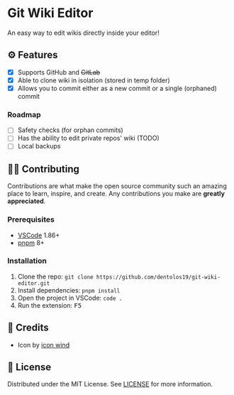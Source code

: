 # Git Wiki Editor

An easy way to edit wikis directly inside your editor!

## ⚙️ Features

- [x] Supports GitHub and ~~GitLab~~
- [x] Able to clone wiki in isolation (stored in temp folder)
- [x] Allows you to commit either as a new commit or a single (orphaned) commit

### Roadmap

- [ ] Safety checks (for orphan commits)
- [ ] Has the ability to edit private repos' wiki (TODO)
- [ ] Local backups

## 🧑‍💻 Contributing

Contributions are what make the open source community such an amazing place to learn, inspire, and create. Any contributions you make are **greatly appreciated**.

### Prerequisites

- [VSCode](https://code.visualstudio.com) 1.86+
- [pnpm](https://pnpm.io) 8+

### Installation

1. Clone the repo: `git clone https://github.com/dentolos19/git-wiki-editor.git`
2. Install dependencies: `pnpm install`
3. Open the project in VSCode: `code .`
4. Run the extension: <kbd>F5</kbd>

## 💖 Credits

- Icon by [icon wind](https://flaticon.com/free-icon/path_9534017)

## 📜 License

Distributed under the MIT License. See [LICENSE](./LICENSE) for more information.